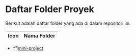 # Daftar Folder Proyek

Berikut adalah daftar folder yang ada di dalam repositori ini:

| Icon | Nama Folder |
|------|-------------|
- 🗂️[mini-project](./mini-project)


